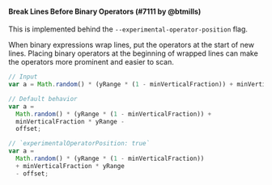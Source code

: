 #### Break Lines Before Binary Operators (#7111 by @btmills)

This is implemented behind the `--experimental-operator-position` flag.

When binary expressions wrap lines, put the operators at the start of new lines. Placing binary operators at the beginning of wrapped lines can make the operators more prominent and easier to scan.

<!-- prettier-ignore -->
```jsx
// Input
var a = Math.random() * (yRange * (1 - minVerticalFraction)) + minVerticalFraction * yRange - offset;

// Default behavior
var a =
  Math.random() * (yRange * (1 - minVerticalFraction)) +
  minVerticalFraction * yRange -
  offset;

// `experimentalOperatorPosition: true`
var a =
  Math.random() * (yRange * (1 - minVerticalFraction))
  + minVerticalFraction * yRange
  - offset;
```
